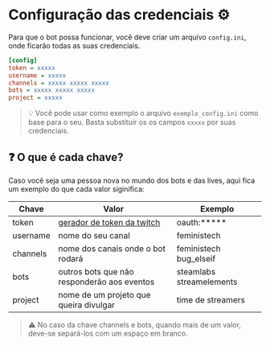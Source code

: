 # Configuração das credenciais ⚙️

Para que o bot possa funcionar, você deve criar um arquivo `config.ini`, onde ficarão todas as suas credenciais.

```ini
[config]
token = xxxxx
username = xxxxx
channels = xxxxx xxxxx xxxxx
bots = xxxxx xxxxx xxxxx
project = xxxxx
```

> 💡 Você pode usar como exemplo o arquivo `exemplo_config.ini` como base para o seu. Basta substituir os os campos `xxxxx` por suas credenciais.

## ❓ O que é cada chave?

Caso você seja uma pessoa nova no mundo dos bots e das lives, aqui fica um exemplo do que cada valor siginifica:

| Chave | Valor | Exemplo |
| ----- | ----- | ------- |
| token    | [gerador de token da twitch](https://twitchapps.com/tmi/)  | oauth:***** |
| username | nome do seu canal | feministech |
| channels | nome dos canais onde o bot rodará | feministech bug_elseif |
| bots     | outros bots que não responderão aos eventos | steamlabs streamelements |
| project  | nome de um projeto que queira divulgar | time de streamers |

> ⚠️ No caso da chave channels e bots, quando mais de um valor, deve-se separá-los com um espaço em branco.